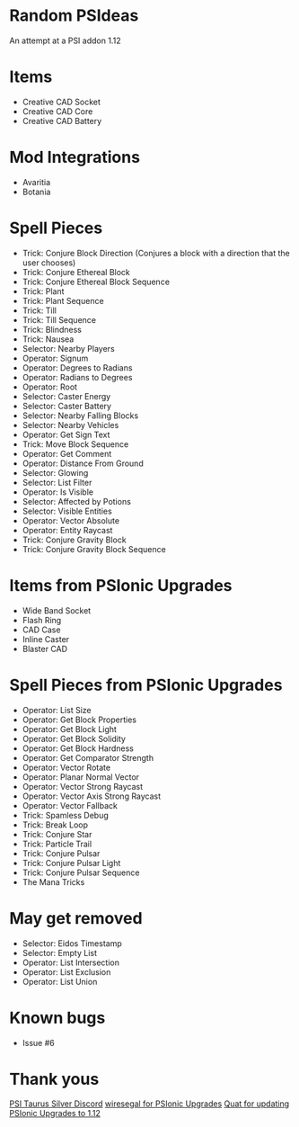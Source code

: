 # Random PSIdeas
An attempt at a PSI addon
1.12




Items
===========
* Creative CAD Socket
* Creative CAD Core
* Creative CAD Battery

Mod Integrations
===========
* Avaritia
* Botania

Spell Pieces
============
* Trick: Conjure Block Direction (Conjures a block with a direction that the user chooses)
* Trick: Conjure Ethereal Block
* Trick: Conjure Ethereal Block Sequence
* Trick: Plant
* Trick: Plant Sequence
* Trick: Till
* Trick: Till Sequence
* Trick: Blindness
* Trick: Nausea
* Selector: Nearby Players
* Operator: Signum
* Operator: Degrees to Radians
* Operator: Radians to Degrees
* Operator: Root
* Selector: Caster Energy
* Selector: Caster Battery
* Selector: Nearby Falling Blocks
* Selector: Nearby Vehicles
* Operator: Get Sign Text
* Trick: Move Block Sequence
* Operator: Get Comment
* Operator: Distance From Ground
* Selector: Glowing
* Selector: List Filter
* Operator: Is Visible
* Selector: Affected by Potions
* Selector: Visible Entities
* Operator: Vector Absolute
* Operator: Entity Raycast
* Trick: Conjure Gravity Block
* Trick: Conjure Gravity Block Sequence



Items from PSIonic Upgrades
=============
* Wide Band Socket
* Flash Ring
* CAD Case
* Inline Caster
* Blaster CAD

Spell Pieces from PSIonic Upgrades
=============
* Operator: List Size
* Operator: Get Block Properties
* Operator: Get Block Light
* Operator: Get Block Solidity
* Operator: Get Block Hardness
* Operator: Get Comparator Strength
* Operator: Vector Rotate
* Operator: Planar Normal Vector
* Operator: Vector Strong Raycast
* Operator: Vector Axis Strong Raycast
* Operator: Vector Fallback
* Trick: Spamless Debug
* Trick: Break Loop
* Trick: Conjure Star
* Trick: Particle Trail
* Trick: Conjure Pulsar
* Trick: Conjure Pulsar Light
* Trick: Conjure Pulsar Sequence
* The Mana Tricks

May get removed
============
* Selector: Eidos Timestamp
* Selector: Empty List
* Operator: List Intersection
* Operator: List Exclusion
* Operator: List Union

Known bugs
=========
* Issue #6

Thank yous
============
[PSI Taurus Silver Discord](http://discord.gg/vqg6qTH)
[wiresegal for PSIonic Upgrades](https://minecraft.curseforge.com/projects/psionic-upgrades)
[Quat for updating PSIonic Upgrades to 1.12](https://github.com/quat1024/PSIonic-Upgrades)